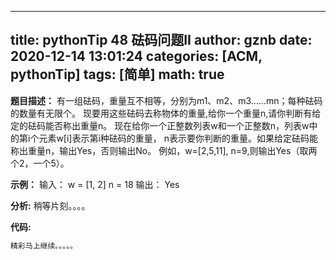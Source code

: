 
---
title: pythonTip 48 砝码问题II
author: gznb
date: 2020-12-14 13:01:24
categories: [ACM, pythonTip]
tags: [简单]
math: true
---

**题目描述：**
有一组砝码，重量互不相等，分别为m1、m2、m3……mn；每种砝码的数量有无限个。 
现要用这些砝码去称物体的重量,给你一个重量n,请你判断有给定的砝码能否称出重量n。 
现在给你一个正整数列表w和一个正整数n，列表w中的第i个元素w[i]表示第i种砝码的重量，
n表示要你判断的重量。如果给定砝码能称出重量n，输出Yes，否则输出No。
例如，w=[2,5,11], n=9,则输出Yes（取两个2，一个5）。

**示例：**
输入：
w = [1, 2]
n = 18
输出：
Yes


**分析:**
稍等片刻。。。。

**代码:**
```python
精彩马上继续。。。。。
```
